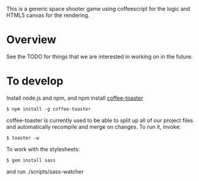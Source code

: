 This is a generic space shooter game using coffeescript for the logic and HTML5 canvas for the rendering.

Overview
========

See the TODO for things that we are interested in working on in the future.

To develop
==========

Install node.js and npm, and npm install [coffee-toaster](https://github.com/serpentem/coffee-toaster)

    $ npm install -g coffee-toaster

coffee-toaster is currently used to be able to split up all of our project files and automatically recompile and merge on changes. To run it, invoke:

    $ toaster -w

To work with the stylesheets:

    $ gem install sass

and run ./scripts/sass-watcher
